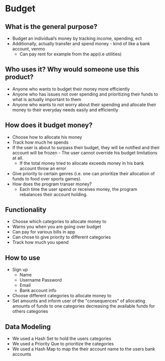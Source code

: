 # Budget

## What is the general purpose? 
* Budget an individual’s money by tracking income, spending, ect
* Additionally, actually transfer and spend money - kind of like a bank account, venmo 
	* Can pay rent for example from the app(i.e utilities)

## Who uses it? Why would someone use this product?
* Anyone who wants to budget their money more efficiently
* Anyone who has issues not over spending and prioritizing their funds to what is actually important to them
* Anyone who wants to not worry about their spending and allocate their money to their everyday needs easily and efficiently 

## How does it budget money?  
* Choose how to allocate his money
* Track how much he spends 
* If the user is about to surpass their budget, they will be notified and their account will be frozen - The user cannot override his budget limitations at all. 
	* If the total money tried to allocate exceeds money in his bank account throw an error 
* Give priority to certain genres (i.e. one can prioritize their allocation of funds to food over sports games).
* How does the program transer money?
	* Each time the user spend or receives money, the program rebalances their account holding.  

## Functionality 
* Choose which categories to allocate money to 
* Warns you when you are going over budget 
* Can pay for various bills in app
* Can chose to give priority to different categories 
* Track how much you spend 

## How to use 
* Sign up
	* Name 
	* Username Password 
	* Email 
	* Bank account info 
* Choose different categories to allocate money to
* Set amounts and inform user of the "consequences" of allocating amounts of funds to one categories decreasing the available funds for others categories


## Data Modeling
* We used a Hash Set to hold the users categories 
* We used a Priority Que to prioritize the categories
* We used a Hash Map to map the their account name to the users bank accounts

